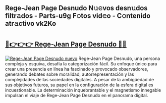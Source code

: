 ## Rege-Jean Page Desnudo N𝚞𝚎vos desn𝚞dos filtr𝚊dos - Parts-u9g F𝚘tos vid𝚎o - C𝚘ntenido atr𝚊ctivo vk2Ko

# <h2><a href="http://mb7mip.tromn.icu/?c=Rege-Jean+Page+Desnudo">🔗👉👉👉 Rege-Jean Page Desnudo 🔗🔗</a></h2>

[![Rege-Jean Page Desnudo nuevo](https://i.imgur.com/pEAQMta.gif)](http://mb7mip.tromn.icu/?c=Rege-Jean+Page+Desnudo)
Rege-Jean Page Desnudo, una persona compleja y esquiva, desafía la categorización fácil. Su enfoque único para crear una presencia en línea ha fascinado y provocado observadores, generando debates sobre moralidad, autorrepresentación y las complejidades de las sociedades digitales. A pesar de la ambigüedad de sus objetivos futuros, su papel en la configuración de la esfera digital es incuestionable. La determinación inquebrantable y el magnetismo innegable impulsan el viaje de Rege-Jean Page Desnudo en el panorama digital.
